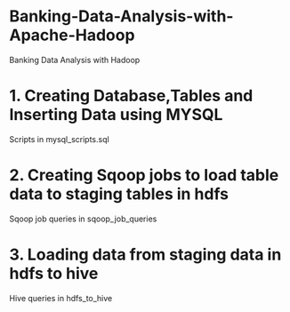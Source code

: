 # Banking-Data-Analysis-with-Apache-Hadoop
Banking Data Analysis with Hadoop

# 1. Creating Database,Tables and Inserting Data using MYSQL
Scripts in mysql_scripts.sql

# 2. Creating Sqoop jobs to load table data to staging tables in hdfs
Sqoop job queries in sqoop_job_queries

# 3. Loading data from staging data in hdfs to hive 
Hive queries in hdfs_to_hive

